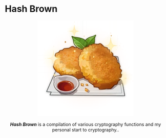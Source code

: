 # Hash Brown

<p align="center">
    <img alt="logo" src="img/hash_brown_genshin_impact.png" width=300 />
</p>

<p align="center">
    <strong><i>Hash Brown</i></strong> is a compilation of various cryptography functions and my personal start to cryptography.</a>.
</p>